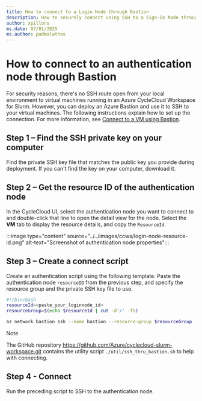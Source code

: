 ```yaml
---
title: How to connect to a Login Node through Bastion
description: How to securely connect using SSH to a Sign-In Node through Bastion
author: xpillons
ms.date: 07/01/2025
ms.author: padmalathas
---
```


# How to connect to an authentication node through Bastion

For security reasons, there's no SSH route open from your local environment to virtual machines running in an Azure CycleCloud Workspace for Slurm. However, you can deploy an Azure Bastion and use it to SSH to your virtual machines. The following instructions explain how to set up the connection. For more information, see [Connect to a VM using Bastion](/azure/bastion/connect-vm-native-client-linux).

## Step 1 – Find the SSH private key on your computer
Find the private SSH key file that matches the public key you provide during deployment. If you can't find the key on your computer, download it.

## Step 2 – Get the resource ID of the authentication node
In the CycleCloud UI, select the authentication node you want to connect to and double-click that line to open the detail view for the node. Select the **VM** tab to display the resource details, and copy the `ResourceId`.

:::image type="content" source="../../images/ccws/login-node-resource-id.png" alt-text="Screenshot of authentication node properties":::

## Step 3 – Create a connect script
Create an authentication script using the following template. Paste the authentication node `resourceID` from the previous step, and specify the resource group and the private SSH key file to use.

```bash
#!/bin/bash
resourceId=<paste_your_loginnode_id>
resourceGroup=$(echo $resourceId | cut -d'/' -f5)

az network bastion ssh --name bastion --resource-group $resourceGroup --target-resource-id $resourceId --auth-type ssh-key --username hpcadmin --ssh-key hpcadmin_id_rsa
```

> [!NOTE]
> The GitHub repository https://github.com/Azure/cyclecloud-slurm-workspace.git contains the utility script `./util/ssh_thru_bastion.sh` to help with connecting.

## Step 4 - Connect
Run the preceding script to SSH to the authentication node.
